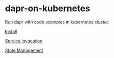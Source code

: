 # dapr-on-kubernetes

Run dapr with code examples in kubernetes cluster.

[Install](./install/README.md)

[Service Invocation](./service-invocation/README.md)

[State Management](./state-management/README.md)